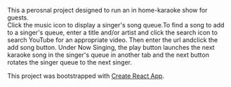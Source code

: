 This a perosnal project designed to run an in home-karaoke show for guests.  
Click the music icon to display a singer's song queue.To find a song to add 
to a singer's queue, enter a title and/or artist and click the search icon to 
search YouTube for an appropriate video. Then enter the url andclick the 
add song button.  Under Now Singing, the play button launches the next karaoke 
song in the singer's queue in another tab and the next button rotates the 
singer queue to the next singer.

This project was bootstrapped with [Create React App](https://github.com/facebookincubator/create-react-app).
